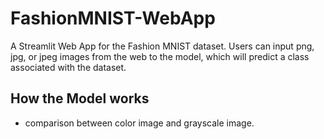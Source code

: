 # FashionMNIST-WebApp
A Streamlit Web App for the Fashion MNIST dataset. Users can input png, jpg, or jpeg images from the web to the model, which will predict a class associated with the dataset.

## How the Model works
- comparison between color image and grayscale image.

